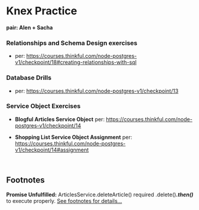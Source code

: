 # Knex Practice

**pair: Alen + Sacha**

### Relationships and Schema Design exercises
* per: https://courses.thinkful.com/node-postgres-v1/checkpoint/18#creating-relationships-with-sql


### Database Drills
* per: https://courses.thinkful.com/node-postgres-v1/checkpoint/13


### Service Object Exercises
* **Blogful Articles Service Object** per: https://courses.thinkful.com/node-postgres-v1/checkpoint/14

* **Shopping List Service Object Assignment** per: https://courses.thinkful.com/node-postgres-v1/checkpoint/14#assignment

<br />

## Footnotes

**Promise Unfulfilled:** ArticlesService.deleteArticle() required .delete()_**.then()**_ to execute properly. [See footnotes for details...](https://github.com/artificialarea/knex-practice/blob/37820f7151d82097d52a69562efc0478b1c5c73a/src/blogful.js#L49)
